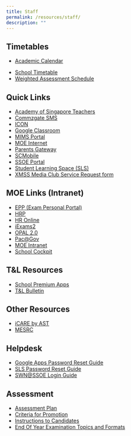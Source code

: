 ```yaml
---
title: Staff
permalink: /resources/staff/
description: ""
---
```

Timetables
----------

*   [Academic Calendar](https://calendar.google.com/calendar/u/0/embed?src=c_k7p87vuspth3eedj4n2mair55g@group.calendar.google.com&amp;ctz=Asia/Singapore)
<!--*   [Exam Schedule](/files/Timetable/EOY_Timetable_2022_sch%20website_28Sept.pdf)-->
*   [School Timetable](/resources/students/timetables/school-timetable) 
*   [Weighted Assessment Schedule](https://docs.google.com/spreadsheets/d/1GviWZeYlra1BgRd3xR9lwSSFl-U_ycNAI1TrhZOIo74/edit#gid=1319614797)

Quick Links
-----------
*   [Academy of Singapore Teachers](https://academyofsingaporeteachers.moe.edu.sg/)
*   [Commzgate SMS](https://portal.commzgate.com/)
*   [ICON](https://icon.moe.edu.sg/)
*   [Google Classroom](https://classroom.google.com/)
*   [MIMS Portal](http://mims.moe.gov.sg/)  
*   [MOE Internet](https://www.moe.gov.sg/)
*   [Parents Gateway](https://pg.moe.edu.sg/)  
*   [SCMobile](https://scmobile.moe.edu.sg/login)
*   [SSOE Portal](https://ssoe2.moe.edu.sg/sp)
*   [Student Learning Space (SLS)](https://vle.learning.moe.edu.sg/login)
*   [XMSS Media Club Service Request form](https://docs.google.com/forms/d/e/1FAIpQLScWvF2EV-frqUT1dH3xXSyeeYiGlzmA1ArUCo8sYUgERuOljA/viewform?usp=sf_link)

MOE Links (Intranet)
--------------------
*   [EPP (Exam Personal Portal)](https://myexamduty.seab.gov.sg/auth/login)
*   [HRP](https://www.hrp.gov.sg/hrp/#/)
*   [HR Online](https://intranet.moe.gov.sg/hronline/Pages/Home.aspx)
*   [iExams2](https://iexams.seab.gov.sg/sso/login?service=https%3A%2F%2Fiexams.seab.gov.sg%2Fsso%2Foauth2.0%2FcallbackAuthorize%3Fclient_id%3Diexams2-prod%26redirect_uri%3Dhttps%253A%252F%252Fiexams.seab.gov.sg%252Fiexams2%252Flogin%252Foauth2%252Fcode%252Fiexams2-prod%26response_type%3Dcode%26client_name%3DCasOAuthClient)
*   [OPAL 2.0](https://idm.opal2.moe.edu.sg/)
*   [Pac@Gov](https://www.hrp.gov.sg/hrp/#/)
*   [MOE Intranet](https://intranet.moe.gov.sg/Pages/Home.aspx)
*   [School Cockpit](https://schoolcockpit.moe.gov.sg/CP/scapp/security)




T&amp;L Resources
-------------
*   [School Premium Apps](/resources/staff/tnl-resources/school-premium-apps)
*   [T&amp;L Bulletin](https://sites.google.com/xinminss.edu.sg/tlbulletin-2020/home?pli=1)

Other Resources
---------------

*   [iCARE by AST](https://academyofsingaporeteachers.moe.edu.sg/olive/icare/resources)
*   [MESRC](https://www.mesrc.net/)

Helpdesk
--------
*   [Google Apps Password Reset Guide](https://xinminsec-moe-edu-sg-admin.cwp.sg/resources/staff/helpdesk/google-apps-password-reset-guide)
*   [SLS Password Reset Guide](https://static.learning.moe.edu.sg/sls-user-guide/vle/logintroubleshooting/index.html)
*   [SWN@SSOE Login Guide](https://xinminsec-moe-edu-sg-admin.cwp.sg/resources/staff/helpdesk/swn-at-ssoe-login-guide)

Assessment
----------

*   [Assessment Plan](/resources/students/assessment/assessment-plan-2021)
*   [Criteria for Promotion](/resources/students/assessment/criteria-for-promotion)
*   [Instructions to Candidates](/resources/students/assessment/instructions-to-candidates)
*   [End Of Year Examination Topics and Formats](/resources/students/assessment/end-of-year-examination-topics-and-formats)